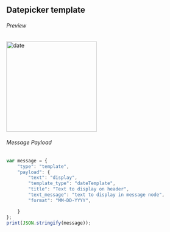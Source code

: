 ##  Datepicker template

###### Preview

<img width="237" alt="date" src="https://github.com/Koredotcom/web-kore-sdk/assets/131746603/e00d37d1-8e94-46c5-a0c5-562582818972">



###### Message Payload

```js
var message = {
    "type": "template",
    "payload": {
        "text": "display",
        "template_type": "dateTemplate",
        "title": "Text to display on header",
        "text_message": "text to display in message node",
        "format": "MM-DD-YYYY",

    }
};
print(JSON.stringify(message));
```
